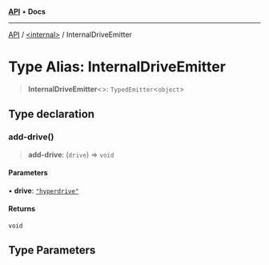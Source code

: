 [**API**](../../README.md) • **Docs**

***

[API](../../README.md) / [\<internal\>](../README.md) / InternalDriveEmitter

# Type Alias: InternalDriveEmitter

> **InternalDriveEmitter**\<\>: `TypedEmitter`\<`object`\>

## Type declaration

### add-drive()

> **add-drive**: (`drive`) => `void`

#### Parameters

• **drive**: [`"hyperdrive"`](../namespaces/hyperdrive/README.md)

#### Returns

`void`

## Type Parameters

